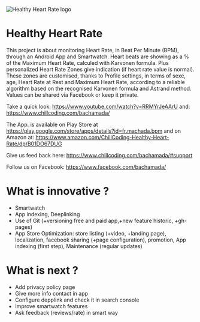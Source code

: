 ![Healthy Heart Rate logo](https://raw.githubusercontent.com/chillcoding-at-the-beach/bachamada/master/app/src/main/res/mipmap-xxxhdpi/ic_launcher.png)

# Healthy Heart Rate

This project is about monitoring Heart Rate, in Beat Per Minute (BPM), through an Android App and Smartwatch.
Heart beats are showing as a % of the Maximum Heart Rate, calculed with Karvonen formula. Plus personalized Heart Rate Zones give indication (if heart rate value is normal). These zones are customised, thanks to Profile settings, in terms of sexe, age, Heart Rate at Rest and Maximum Heart Rate, according to a reliable algorithm based on the recognised Karvonen formula and Astrand method. 
Values can be shared via Facebook or keep it private.

Take a quick look: https://www.youtube.com/watch?v=RRMYrJeAArU and: https://www.chillcoding.com/bachamada/

The App. is available on Play Store at https://play.google.com/store/apps/details?id=fr.machada.bpm
and on Amazon at: https://www.amazon.com/ChillCoding-Healthy-Heart-Rate/dp/B01DO67DUG

Give us feed back here: https://www.chillcoding.com/bachamada/#support

Follow us on Facebook: https://www.facebook.com/bachamada/

# What is innovative ?
- Smartwatch
- App indexing, Deeplinking
- Use of Git (+versioning free and paid app,+new feature historic, +gh-pages)
- App Store Optimization: store listing (+video, +landing page), localization, facebook sharing (+page configuration), promotion, App indexing (first step), Maintenance (regular updates)

# What is next ?
- Add privacy policy page
- Give more info contact in app
- Configure depplink and check it in search console
- Improve smartwatch features
- Ask feedback (reviews/rate) in smart way


